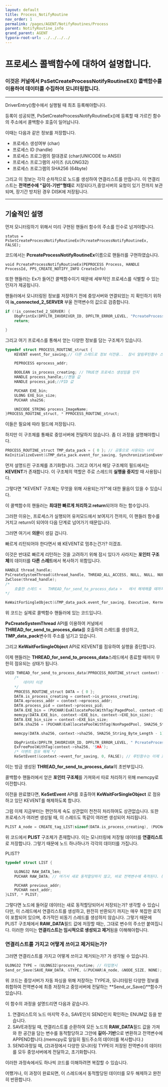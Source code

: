 ```yaml
---
layout: default
title: Process_NotifyRoutine
nav_order: 1
permalink: /pages/AGENT/NotifyRoutines/Process
parent: NotifyRoutine_info
grand_parent: AGENT
typora-root-url: ../../../../
---
```


# **프로세스 콜백함수에 대하여 설명합니다.**

### 이것은 커널에서 PsSetCreateProcessNotifyRoutineEX() 콜백함수를 이용하여 데이터를 수집하여 모니터링합니다.

---

DriverEntry()함수에서 실행될 때 최초 등록해야합니다. <br>

등록이 성공되면, PsSetCreateProcessNotifyRoutineEx()에 등록할 때 가르킨 함수의 주소에서 콜백함수 호출이 일어납니다.<br>

이때는 다음과 같은 정보를 저장합니다. 



- 프로세스 생성여부 (char)
- 프로세스 ID (handle)
- 프로세스 프로그램의 절대경로 (char(UNICODE to ANSI))
- 프로세스 프로그램의 사이즈 (ULONG32)
- 프로세스 프로그램의 SHA256 (64byte)



그리고 이 정보는 각각 순차적으로 노드를 생성하여 연결리스트를 만듭니다. 이 연결리스트는 **전역변수에 "길이-기반"형태**로 저장되다가,중앙서버의 요청이 있기 전까지 보관되며, 장기간 방치된 경우 DISK에 저장됩니다.

---

## 기술적인 설명<br>

 먼저 모니터링하기 위해서 미리 구현된 핸들러 함수의 주소를 인수로 넘겨야합니다.

`status = PsSetCreateProcessNotifyRoutineEx(PcreateProcessNotifyRoutineEx, FALSE);`

코드에서는 **PcreateProcessNotifyRoutineEx**이름으로 핸들러를 구현하였습니다.<br>

`void PcreateProcessNotifyRoutineEx(PEPROCESS Process, HANDLE ProcessId, PPS_CREATE_NOTIFY_INFO CreateInfo)`

또한 핸들러는 Ex가 들어간 콜백함수이기 때문에 세부적인 프로세스를 식별할 수 있는 인자가 제공됩니다. <br>



핸들러에서 모니터링된 정보를 저장하기 전에 중앙서버와 연결되었는 지 확인하기 위하여 **is_connected_2_SERVER** 부울 전역변수의 값으로 검증합니다. <br>

```c
if (!is_connected_2_SERVER) {
	DbgPrintEx(DPFLTR_IHVDRIVER_ID, DPFLTR_ERROR_LEVEL, "PcreateProcessNotifyRoutineEx -> is_connected_2_SERVER 값: FALSE \n");
	return;

}
```

그리고 여기 프로세스를 통해서 얻는 다양한 정보를 담는 구조체가 있습니다.<br>

```c
typedef struct PROCESS_ROUTINE_struct {
	KEVENT event_for_saving;// 다른 스레드로 정보 이전용..  잠시 알림루틴함수 스레드의 흐름을 얼리기 위함

	PEPROCESS eprocess_addr;

	BOOLEAN is_process_creating; // TRUE면 프로세스 생성임을 인지
	HANDLE process_handle;//핸들 값
	HANDLE process_pid;//PID 값

	PUCHAR EXE_bin;
	ULONG EXE_bin_size;
	PUCHAR sha256;

	UNICODE_STRING process_ImageName;
}PROCESS_ROUTINE_struct, * PPROCESS_ROUTINE_struct;
```

이들은 필요에 따라 필드에 저장됩니다. <br>

하지만 이 구조체를 통째로 중앙서버에 전달하지 않습니다. 좀 더 과정을 설명해야합니다. <br>

```c
PROCESS_ROUTINE_struct TMP_data_pack = { 0 }; // 공통으로 사용되는 녀석
KeInitializeEvent(&TMP_data_pack.event_for_saving, SynchronizationEvent, FALSE);// 이벤트 초기화 [1/?]
```

먼저 설명드린 구조체를 초기화합니다. 그리고 여기서 해당 구조체의 필드에서는 **KEVENT**가 존재합니다. 이 구조체의 역할은 주로 스레드의 **실행을 중지**할 때 사용됩니다. <br>

그렇다면 "KEVENT 구조체는 무엇을 위해 사용되는가?"에 대한 물음이 있을 수 있습니다. <br>

이 콜백함수의 핸들러는 **최대한 빠르게 처리하고 return**되어야 하는 함수입니다. <br>

그러한 이유는, 프로세스가 실행되어 유저모드에서 보여지기 전까지, 이 핸들러 함수를 거치고 return이 되어야 다음 단계로 넘어가기 때문입니다. <br>

그러면 여기서 **의문**이 생길 겁니다. <br>

빠르게 리턴되어야 한다면서 왜 KEVENT로 멈추는건가? 이겠죠.<br>

이것은 반대로 빠르게 리턴하는 것을 고려하기 위해 잠시 있다가 사라지는 **포인터 구조체**의 데이터를 **다른 스레드**에서 복사하기 위함입니다. 

```c
HANDLE thread_handle;
PsCreateSystemThread(&thread_handle, THREAD_ALL_ACCESS, NULL, NULL, NULL, THREAD_for_send_to_process_data, &TMP_data_pack); // 프로세스 정보를 스레드에 전달
ZwClose(thread_handle);
/*
	호출한 스레드	<	THREAD_for_send_to_process_data	>	에서 해제해줄 때까지 무한정 대기
*/

KeWaitForSingleObject(&TMP_data_pack.event_for_saving, Executive, KernelMode, FALSE, NULL); // 이벤트 점유
```

위 코드는 실제로 콜백함수 핸들러에 있는 코드입니다. <br>

**PsCreateSystemThread** API를 이용하여 커널에서 **THREAD_for_send_to_process_data**를 호출하여 스레드를 생성하고, **TMP_data_pack**변수의 주소를 넘기고 있습니다. <br>

그리고 **KeWaitForSingleObject** API로 KEVENT를 점유하여 실행을 중단합니다. <br>

이제 핸들러는 **THREAD_for_send_to_process_data**스레드에서 종료할 때까지 무한히 점유되는 상태가 됩니다. <br>

```c
VOID THREAD_for_send_to_process_data(PPROCESS_ROUTINE_struct context) {
	/*
		데이터 이관
	*/
	PROCESS_ROUTINE_struct DATA = { 0 };
	DATA.is_process_creating = context->is_process_creating;
	DATA.eprocess_addr = context->eprocess_addr;
	DATA.process_pid = context->process_pid;
	DATA.EXE_bin = (PUCHAR)ExAllocatePoolWithTag(PagedPool, context->EXE_bin_size, 'FILE');
	memcpy(DATA.EXE_bin, context->EXE_bin, context->EXE_bin_size);
	DATA.EXE_bin_size = context->EXE_bin_size;
	DATA.sha256 = (PUCHAR)ExAllocatePoolWithTag(NonPagedPool, SHA256_String_Byte_Length - 1, 'SHA');

	memcpy(DATA.sha256, context->sha256, SHA256_String_Byte_Length - 1);  //블루스크린 발생 ( PID_to_EXE 실패해서 그걸 가져와버린듯) 

	DbgPrintEx(DPFLTR_IHVDRIVER_ID, DPFLTR_ERROR_LEVEL, " PcreateProcessNotifyRoutineEx sha256_2 -> %s\n", DATA.sha256);
	ExFreePoolWithTag(context->sha256, 'SHA');
	/* 이벤트 점유 해제 */
	KeSetEvent(&context->event_for_saving, 0, FALSE); // 루틴함수는 이제 프로세스를 정상적으로 생성할 수 있게 된다. ( 단, 포인터는 이제 유효X ) 
```

이는 방금 생성된 **THREAD_for_send_to_process_data**의 초반부입니다. <br>

콜백함수 핸들러에서 얻은 **포인터 구조체**를 가져와서 따로 처리하기 위해 memcpy로 이전합니다.<br>

이전을 완료했다면, **KeSetEvent** API를 호출하여 **KeWaitForSingleObject** 로 점유하고 있던 KEVENT를 해제하도록 합니다. <br>

그럼 이제 지금부터는 편안하게 속도 상관없이 천천히 처리하여도 상관없습니다. 또한 프로세스가 여러번 생성될 때, 이 스레드도 똑같이 여러번 생성되어 처리됩니다. <br>

```c
PLIST A_node = CREATE_tag_LIST(sizeof(DATA.is_process_creating), (PUCHAR)&DATA.is_process_creating, NULL, &NODE_SIZE); // 1
```

위 코드에서 **PLIST** 구조체가 존재합니다. 이는 모니터링에 저장될 데이터를 **연결리스트**로 저장합니다. 그렇기 때문에 노드 하나하나가 각각의 데이터를 가집니다. <br>

PLIST?<br>

```c
typedef struct LIST {

	ULONG32 RAW_DATA_len;
	PUCHAR RAW_DATA; // 여기서 새로 동적할당하지 않고, 바로 전역변수에 축적된다. (결론= 전역변수에 저장 시, 비동기 처리 절대 불가능 ) 

	PUCHAR previous_addr;
	PUCHAR next_addr;
}LIST, * PLIST;
```

그렇다면 노드에 들어갈 데이터는 새로 동적할당되어서 저장되는가? 생각할 수 있습니다만, 이 스레드에서 연결리스트를 생성하고, 완전히 반환되기 까지는 매우 복잡한 로직이 포함되어 있으며, 추가적인 비동기 스레드를 생성하지 않습니다. 그렇기 때문에 PLIST 구조체에서 **RAW_DATA**필드 값에 저장할 때는, 그대로 변수의 주소만 붙여집니다. 이러한 의미는 **연결리스트는 임시적으로 생성되고 제거**됨을 이해해야합니다. <br>

### 연결리스트를 가지고 어떻게 쓰이고 제거되는가?<br>

그러면 연결리스트를 가지고 어떻게 쓰이고 제거되는가? 가 생각될 수 있습니다. <br>

```c
ULONG32 TYPE = (ULONG32)process_routine; // 타입명시
Send_or_Save(SAVE_RAW_DATA, &TYPE, &(PUCHAR)A_node, &NODE_SIZE, NONE);
```

위 코드는 중앙서버가 자동 파싱을 위해 저장하는 TYPE과, 모니터링된 다양한 정보를 취합하여 전역변수에 최종 저장하고 중앙서버에 전달하는 **Send_or_Save()**함수가 있습니다. <br>

이 함수의 과정을 설명드리면 다음과 같습니다.<br>

1. 연결리스트의 노드 마지막 주소, SAVE인지 SEND인지 확인하는 ENUM값 등을 받습니다.
2. SAVE과정일 때, 연결리스트를 순환하여 모든 노드의 **RAW_DATA**필드 값을 가져와 한 공간을 담는 변수를 동적할당하고 그안에 **길이-기반**으로 변환하고 전역변수에 APPEND합니다.(memcpy로 일일히 필드주소의 데이터를 복사합니다.)
3. SEND과정일 때, (2)과정에서 다양한 모니터링 TYPE이 저장된 전역변수의 데이터를 모두 중앙서버에게 전달하고, 초기화합니다. 

이러한 과정속에서도 하나씩 코드를 이해하려면 복잡할 수 있습니다. <br>

어쨌거나, 이 과정이 완료되면, 이 스레드에서 동적할당된 데이터를 모두 해제하고 완전히 반환합니다.
